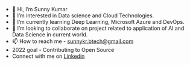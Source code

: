 - 👋 Hi, I’m Sunny Kumar
- 👀 I’m interested in Data science and Cloud Technologies.
- 🌱 I’m currently learning Deep Learning, Microsoft Azure and DevOps.
- 💞️ I’m looking to collaborate on project related to application of AI and Data Science in current world.
- 📫 How to reach me - sunnykr.btech@gmail.com
- 2022 goal - Contributing to Open Source
- Connect with me on <a href="https://www.linkedin.com/in/sunnyio/">Linkedin</a>
<!---
Sunnyio/Sunnyio is a ✨ special ✨ repository because its `README.md` (this file) appears on your GitHub profile.
You can click the Preview link to take a look at your changes.
--->
